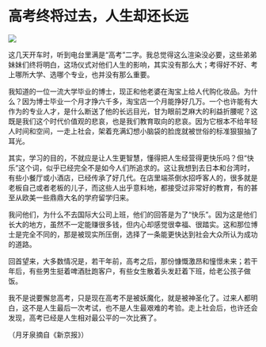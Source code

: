 # 高考终将过去，人生却还长远

![](http://www.yilinzazhi.com/images/yili/yili201314/yili20131482-1-l.jpg)

这几天开车时，听到电台里满是“高考”二字。我总觉得这么渲染没必要，这些弟弟妹妹们终将明白，这场仪式对他们人生的影响，其实没有那么大；考得好不好、考上哪所大学、选哪个专业，也并没有那么重要。 

我知道的一位一流大学毕业的博士，现正和他老婆在淘宝上给人代购化妆品。为什么？因为博士毕业一个月才挣六千多，淘宝店一个月能挣好几万。一个也许能有大作为的专业人才，是什么断送了他的长远目光，甘为眼前芝麻大的利益折腰呢？这既是我们这个时代价值观的悲哀，也是我们教育取向的悲哀。因为它根本不给年轻人时间和空间，一走上社会，架着充满幻想小脑袋的脸庞就被世俗的标准狠狠抽了耳光。 

其实，学习的目的，不就应是让人生更智慧，懂得把人生经营得更快乐吗？但“快乐”这个词，似乎已经完全不是如今人们所追求的。这让我想到去日本和台湾时，有些小餐厅或小酒店，已经传承了好几代。在店里端茶倒水招呼客人的，很多就是老板自己或者老板的儿子，而这些人出乎意料地，都接受过非常好的教育，有的甚至从欧美一些鼎鼎大名的学府留学归来。 

我问他们，为什么不去国际大公司上班，他们的回答是为了“快乐”。因为这是他们长大的地方，虽然不一定能赚很多钱，但内心却感觉很幸福、很踏实。这和那位博士是完全不同的，那是被现实所压倒，选择了一条能更快达到社会大众所认为成功的道路。 

回首望来，大多数情况是，若干年前，高考之后，那份慷慨激昂和憧憬未来；若干年后，有些男生挺着啤酒肚跑客户，有些女生散着头发赶着下班，给老公孩子做饭。 

我不是说要懈怠高考，只是现在高考不是被妖魔化，就是被神圣化了。过来人都明白，这不是人生最后一次考试，也不是人生最艰难的考验。走上社会后，也许还会发现，高考已经是人生相对最公平的一次比赛了。 

（月牙泉摘自《新京报》）
